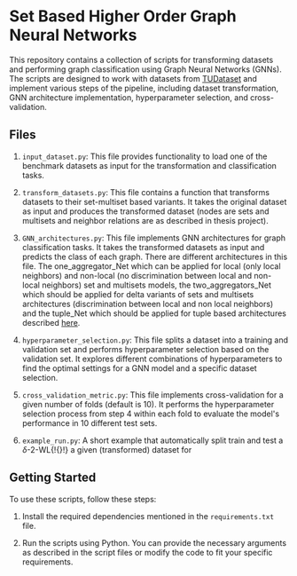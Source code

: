 # Set Based Higher Order Graph Neural Networks

This repository contains a collection of scripts for transforming datasets and performing graph classification using Graph Neural Networks (GNNs). The scripts are designed to work with datasets from [TUDataset](https://chrsmrrs.github.io/datasets/) and implement various steps of the pipeline, including dataset transformation, GNN architecture implementation, hyperparameter selection, and cross-validation.

## Files

1. `input_dataset.py`: This file provides functionality to load one of the benchmark datasets as input for the transformation and classification tasks.

2. `transform_datasets.py`: This file contains a function that transforms datasets to their set-multiset based variants. It takes the original dataset as input and produces the transformed dataset (nodes are sets and multisets and neighbor relations are as described in thesis project). 

3. `GNN_architectures.py`: This file implements GNN architectures for graph classification tasks. It takes the transformed datasets as input and predicts the class of each graph. There are different architectures in this file. The one_aggregator_Net which can be applied for local (only local neighbors) and non-local (no discrimination between local and non-local neighbors) set and multisets models, the two_aggregators_Net which should be applied for delta variants of sets and multisets architectures (discrimination between local and non local neighbors) and the tuple_Net which should be applied for tuple based architectures described [here](https://arxiv.org/abs/1904.01543).

4. `hyperparameter_selection.py`: This file splits a dataset into a training and validation set and performs hyperparameter selection based on the validation set. It explores different combinations of hyperparameters to find the optimal settings for a GNN model and a specific dataset selection.

5. `cross_validation_metric.py`: This file implements cross-validation for a given number of folds (default is 10). It performs the hyperparameter selection process from step 4 within each fold to evaluate the model's performance in 10 different test sets.

6. `example_run.py`: A short example that automatically split train and test a $\delta$-$2$-WL$\{!\{\}!\}$ a given (transformed) dataset for

## Getting Started

To use these scripts, follow these steps:

1. Install the required dependencies mentioned in the `requirements.txt` file.

2. Run the scripts using Python. You can provide the necessary arguments as described in the script files or modify the code to fit your specific requirements.
